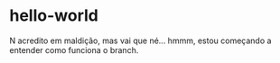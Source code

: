# hello-world
N acredito em maldição, mas vai que né...
hmmm, estou começando a entender como funciona o branch.
